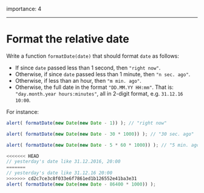 importance: 4

---

# Format the relative date

Write a function `formatDate(date)` that should format `date` as follows:

- If since `date` passed less than 1 second, then `"right now"`.
- Otherwise, if since `date` passed less than 1 minute, then `"n sec. ago"`.
- Otherwise, if less than an hour, then `"m min. ago"`.
- Otherwise, the full date in the format `"DD.MM.YY HH:mm"`. That is: `"day.month.year hours:minutes"`, all in 2-digit format, e.g. `31.12.16 10:00`.

For instance:

```js
alert( formatDate(new Date(new Date - 1)) ); // "right now"

alert( formatDate(new Date(new Date - 30 * 1000)) ); // "30 sec. ago"

alert( formatDate(new Date(new Date - 5 * 60 * 1000)) ); // "5 min. ago"

<<<<<<< HEAD
// yesterday's date like 31.12.2016, 20:00
=======
// yesterday's date like 31.12.16 20:00
>>>>>>> cd2c7ce3c8f033e6f7861ed1b126552e41ba3e31
alert( formatDate(new Date(new Date - 86400 * 1000)) );
```
